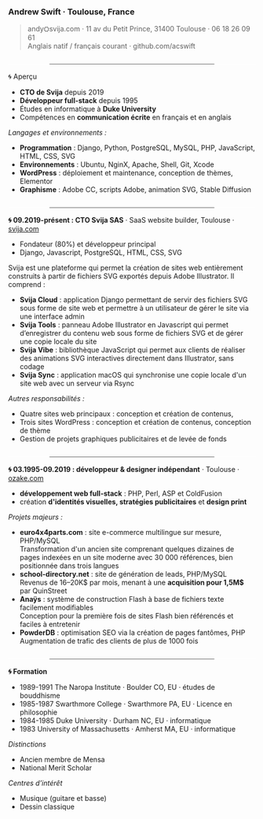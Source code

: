 <!-- https://www.w3schools.com/charsets/ref_emoji_office.asp -->
### Andrew Swift · Toulouse, France

>andy⛭svija.com · 11 av du Petit Prince, 31400 Toulouse · 06 18 26 09 61   
Anglais natif / français courant · github.com/acswift

![](images/divider-23.jpg)

🌀 Aperçu

- **CTO de Svija** depuis 2019
- **Développeur full-stack** depuis 1995
- Études en informatique à **Duke University**
- Compétences en **communication écrite** en français et en anglais

*Langages et environnements :*

- **Programmation** : Django, Python, PostgreSQL, MySQL, PHP, JavaScript, HTML, CSS, SVG
- **Environnements** : Ubuntu, NginX, Apache, Shell, Git, Xcode
- **WordPress** : déploiement et maintenance, conception de thèmes, Elementor
- **Graphisme** : Adobe CC, scripts Adobe, animation SVG, Stable Diffusion

![](images/divider-23.jpg)

**🌀 09.2019-présent : CTO Svija SAS** · SaaS website builder, Toulouse · [svija.com](https://svija.com)

- Fondateur (80%) et développeur principal
- Django, Javascript, PostgreSQL, HTML, CSS, SVG

Svija est une plateforme qui permet la création de sites web entièrement construits à partir de fichiers SVG exportés depuis Adobe Illustrator. Il comprend :

- **Svija Cloud** : application Django permettant de servir des fichiers SVG sous forme de site web et permettre à un utilisateur de gérer le site via une interface admin
- **Svija Tools** : panneau Adobe Illustrator en Javascript qui permet d’enregistrer du contenu web sous forme de fichiers SVG et de gérer une copie locale du site
- **Svija Vibe** : bibliothèque JavaScript qui permet aux clients de réaliser des animations SVG interactives directement dans Illustrator, sans codage
- **Svija Sync** : application macOS qui synchronise une copie locale d'un site web avec un serveur via Rsync

*Autres responsabilités :*

- Quatre sites web principaux : conception et création de contenus, 
- Trois sites WordPress : conception et création de contenus, conception de thème
- Gestion de projets graphiques publicitaires et de levée de fonds

![](images/divider-23.jpg)

**🌀 03.1995-09.2019 : développeur & designer indépendant** · Toulouse · [ozake.com](https://ozake.com)

- **développement web full-stack** : PHP, Perl, ASP et ColdFusion
- création **d'identités visuelles, stratégies publicitaires** et **design print**

*Projets majeurs :*

- **euro4x4parts.com** : site e-commerce multilingue sur mesure, PHP/MySQL  
  Transformation d'un ancien site comprenant quelques dizaines de pages indexées en un site moderne avec 30 000 références, bien positionnée dans trois langues
- **school-directory.net** : site de génération de leads, PHP/MySQL  
  Revenus de 16–20K$ par mois, menant à une **acquisition pour 1,5M$** par QuinStreet
- **Anaÿs** : système de construction Flash à base de fichiers texte facilement modifiables  
  Conception pour la première fois de sites Flash bien référencés et faciles à entretenir
- **PowderDB** : optimisation SEO via la création de pages fantômes, PHP  
  Augmentation de trafic des clients de plus de 1000 fois

![](images/divider-23.jpg)

**🌀 Formation**

- 1989-1991 The Naropa Institute · Boulder CO, EU · études de bouddhisme
- 1985-1987 Swarthmore College · Swarthmore PA, EU · Licence en philosophie
- 1984-1985 Duke University · Durham NC, EU · informatique
- 1983 University of Massachusetts · Amherst MA, EU · informatique

*Distinctions*

- Ancien membre de Mensa
- National Merit Scholar

*Centres d’intérêt*

- Musique (guitare et basse)
- Dessin classique

